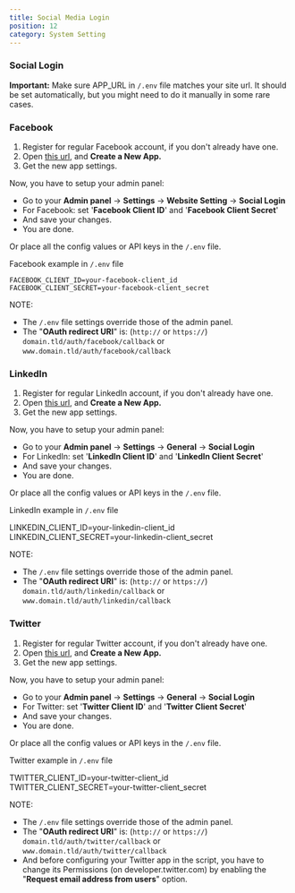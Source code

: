 ```yaml
---
title: Social Media Login
position: 12
category: System Setting
---
```


### Social Login

**Important:** Make sure APP_URL in `/.env` file matches your site url. It should be set automatically, but you might need to do it manually in some rare cases.

### Facebook

1.  Register for regular Facebook account, if you don't already have one.
2.  Open [this url](https://developers.facebook.com/), and **Create a New App.**
3.  Get the new app settings.

Now, you have to setup your admin panel:

*   Go to your **Admin panel** -> **Settings** -> **Website Setting** -> **Social Login**
*   For Facebook: set '**Facebook Client ID**' and '**Facebook Client Secret**'
*   And save your changes.
*   You are done.

Or place all the config values or API keys in the `/.env` file.

Facebook example in `/.env` file
```
FACEBOOK_CLIENT_ID=your-facebook-client_id
FACEBOOK_CLIENT_SECRET=your-facebook-client_secret
```
NOTE:

*   The `/.env` file settings override those of the admin panel.
*   The "**OAuth redirect URI**" is: (`http://` or `https://`) `domain.tld/auth/facebook/callback` or `www.domain.tld/auth/facebook/callback`

### LinkedIn

1.  Register for regular LinkedIn account, if you don't already have one.
2.  Open [this url](https://www.linkedin.com/developer/apps), and **Create a New App.**
3.  Get the new app settings.

Now, you have to setup your admin panel:

*   Go to your **Admin panel** -> **Settings** -> **General** -> **Social Login**
*   For LinkedIn: set '**LinkedIn Client ID**' and '**LinkedIn Client Secret**'
*   And save your changes.
*   You are done.

Or place all the config values or API keys in the `/.env` file.

LinkedIn example in `/.env` file

LINKEDIN_CLIENT_ID=your-linkedin-client_id
LINKEDIN_CLIENT_SECRET=your-linkedin-client_secret

NOTE:

*   The `/.env` file settings override those of the admin panel.
*   The "**OAuth redirect URI**" is: (`http://` or `https://`) `domain.tld/auth/linkedin/callback` or `www.domain.tld/auth/linkedin/callback`

### Twitter

1.  Register for regular Twitter account, if you don't already have one.
2.  Open [this url](https://apps.twitter.com/), and **Create a New App.**
3.  Get the new app settings.

Now, you have to setup your admin panel:

*   Go to your **Admin panel** -> **Settings** -> **General** -> **Social Login**
*   For Twitter: set '**Twitter Client ID**' and '**Twitter Client Secret**'
*   And save your changes.
*   You are done.

Or place all the config values or API keys in the `/.env` file.

Twitter example in `/.env` file

TWITTER_CLIENT_ID=your-twitter-client_id
TWITTER_CLIENT_SECRET=your-twitter-client_secret

NOTE:

*   The `/.env` file settings override those of the admin panel.
*   The "**OAuth redirect URI**" is: (`http://` or `https://`) `domain.tld/auth/twitter/callback` or `www.domain.tld/auth/twitter/callback`
*   And before configuring your Twitter app in the script, you have to change its Permissions (on developer.twitter.com) by enabling the "**Request email address from users**" option.
